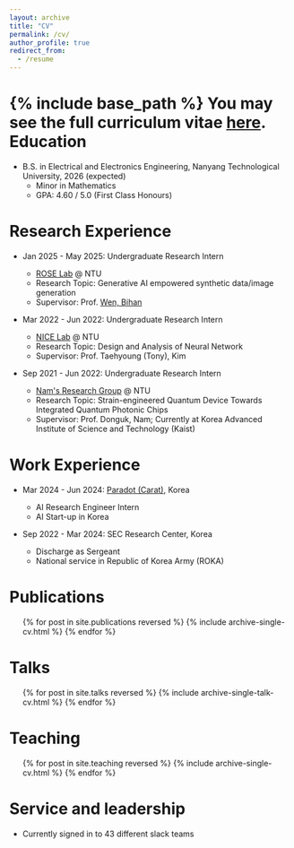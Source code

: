 ```yaml
---
layout: archive
title: "CV"
permalink: /cv/
author_profile: true
redirect_from:
  - /resume
---
```


{% include base_path %}
You may see the full curriculum vitae [here](http://lees0196.github.io/files/slides3.pdf).
Education
======
* B.S. in Electrical and Electronics Engineering, Nanyang Technological University, 2026 (expected)
  * Minor in Mathematics
  * GPA: 4.60 / 5.0 (First Class Honours)

Research Experience
======
* Jan 2025 - May 2025: Undergraduate Research Intern
  * [ROSE Lab](https://www.ntu.edu.sg/rose) @ NTU
  * Research Topic: Generative AI empowered synthetic data/image generation
  * Supervisor: Prof. [Wen, Bihan](https://personal.ntu.edu.sg/bihan.wen/)

* Mar 2022 - Jun 2022: Undergraduate Research Intern
  * [NICE Lab](https://sites.google.com/view/tonykim) @ NTU
  * Research Topic: Design and Analysis of Neural Network
  * Supervisor: Prof. Taehyoung (Tony), Kim

* Sep 2021 - Jun 2022: Undergraduate Research Intern
  * [Nam's Research Group](https://www.donguknam.com/) @ NTU
  * Research Topic: Strain-engineered Quantum Device Towards Integrated Quantum Photonic Chips
  * Supervisor: Prof. Donguk, Nam; Currently at Korea Advanced Institute of Science and Technology (Kaist)
  
Work Experience
======
* Mar 2024 - Jun 2024: [Paradot (Carat)](https://carat.im/), Korea
  * AI Research Engineer Intern
  * AI Start-up in Korea

* Sep 2022 - Mar 2024: SEC Research Center, Korea
  * Discharge as Sergeant
  * National service in Republic of Korea Army (ROKA)

Publications
======
  <ul>{% for post in site.publications reversed %}
    {% include archive-single-cv.html %}
  {% endfor %}</ul>
  
Talks
======
  <ul>{% for post in site.talks reversed %}
    {% include archive-single-talk-cv.html  %}
  {% endfor %}</ul>
  
Teaching
======
  <ul>{% for post in site.teaching reversed %}
    {% include archive-single-cv.html %}
  {% endfor %}</ul>
  
Service and leadership
======
* Currently signed in to 43 different slack teams
